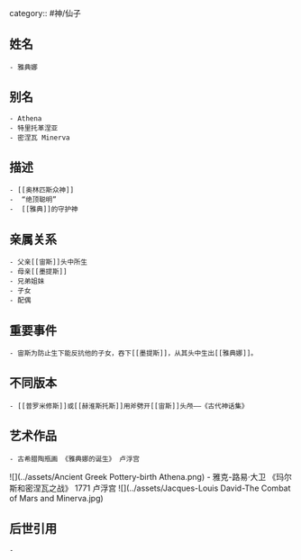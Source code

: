 category:: #神/仙子
## 姓名
	- 雅典娜
## 别名
	- Athena
	- 特里托革涅亚
	- 密涅瓦 Minerva
## 描述
	- [[奥林匹斯众神]]
	-  “绝顶聪明”
	-  [[雅典]]的守护神
## 亲属关系
	- 父亲[[宙斯]]头中所生
	- 母亲[[墨提斯]]
	- 兄弟姐妹
	- 子女
	- 配偶
## 重要事件
	- 宙斯为防止生下能反抗他的子女，吞下[[墨提斯]]，从其头中生出[[雅典娜]]。
## 不同版本
	- [[普罗米修斯]]或[[赫淮斯托斯]]用斧劈开[[宙斯]]头颅——《古代神话集》
## 艺术作品
	- 古希腊陶瓶画 《雅典娜的诞生》 卢浮宫
 ![](../assets/Ancient Greek Pottery-birth Athena.png)
	- 雅克-路易·大卫 《玛尔斯和密涅瓦之战》 1771 卢浮宫
 ![](../assets/Jacques-Louis David-The Combat of Mars and Minerva.jpg)
## 后世引用
	-
